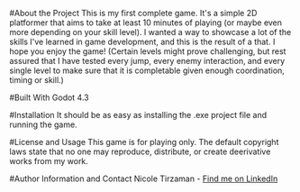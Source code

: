#About the Project
This is my first complete game. It's a simple 2D platformer that aims to take at least 10 minutes of playing (or maybe even more depending on your skill level). 
I wanted a way to showcase a lot of the skills I've learned in game development, and this is the result of a that. I hope you enjoy the game!
(Certain levels might prove challenging, but rest assured that I have tested every jump, every enemy interaction, and every single level to make sure that it is completable given enough coordination, timing or skill.)

#Built With
Godot 4.3

#Installation
It should be as easy as installing the .exe project file and running the game.

#License and Usage
This game is for playing only. The default copyright laws state that no one may reproduce, distribute, or create deerivative works from my work.

#Author Information and Contact
Nicole Tirzaman - [Find me on LinkedIn](https://www.linkedin.com/in/nicole-tirzaman-b5bb2832a/)
